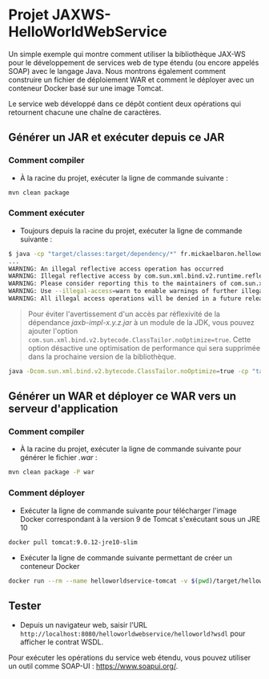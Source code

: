 # Projet JAXWS-HelloWorldWebService

Un simple exemple qui montre comment utiliser la bibliothèque JAX-WS pour le développement de services web de type étendu (ou encore appelés SOAP) avec le langage Java. Nous montrons également comment construire un fichier de déploiement WAR et comment le déployer avec un conteneur Docker basé sur une image Tomcat.

Le service web développé dans ce dépôt contient deux opérations qui retournent chacune une chaîne de caractères.

## Générer un JAR et exécuter depuis ce JAR

### Comment compiler

* À la racine du projet, exécuter la ligne de commande suivante :

```bash
mvn clean package
```

### Comment exécuter

* Toujours depuis la racine du projet, exécuter la ligne de commande suivante :

```bash
$ java -cp "target/classes:target/dependency/*" fr.mickaelbaron.helloworldwebservice.HelloWorldServiceSOAPPublish
...
WARNING: An illegal reflective access operation has occurred
WARNING: Illegal reflective access by com.sun.xml.bind.v2.runtime.reflect.opt.Injector (file:/Users/baronm/workspacepersowebserviceslabs/jaxws-helloworldwebservice/target/dependency/jaxb-impl-2.3.0.1.jar) to method java.lang.ClassLoader.defineClass(java.lang.String,byte[],int,int)
WARNING: Please consider reporting this to the maintainers of com.sun.xml.bind.v2.runtime.reflect.opt.Injector
WARNING: Use --illegal-access=warn to enable warnings of further illegal reflective access operations
WARNING: All illegal access operations will be denied in a future release
```

> Pour éviter l'avertissement d'un accès par réflexivité de la dépendance _jaxb-impl-x.y.z.jar_ à un module de la JDK, vous pouvez ajouter l'option `com.sun.xml.bind.v2.bytecode.ClassTailor.noOptimize=true`. Cette option désactive une optimisation de performance qui sera supprimée dans la prochaine version de la bibliothèque.

```bash
java -Dcom.sun.xml.bind.v2.bytecode.ClassTailor.noOptimize=true -cp "target/classes:target/dependency/*" fr.mickaelbaron.helloworldwebservice.HelloWorldServiceSOAPPublish
```

## Générer un WAR et déployer ce WAR vers un serveur d'application

### Comment compiler

* À la racine du projet, exécuter la ligne de commande suivante pour générer le fichier _.war_ :

```bash
mvn clean package -P war
```

### Comment déployer

* Exécuter la ligne de commande suivante pour télécharger l'image Docker correspondant à la version 9 de Tomcat s'exécutant sous un JRE 10

```bash
docker pull tomcat:9.0.12-jre10-slim
```

* Exécuter la ligne de commande suivante permettant de créer un conteneur Docker

```bash
docker run --rm --name helloworldservice-tomcat -v $(pwd)/target/helloworldwebservice.war:/usr/local/tomcat/webapps/helloworldwebservice.war -it -p 8080:8080 tomcat:9.0.12-jre10-slim
```

## Tester

* Depuis un navigateur web, saisir l'URL `http://localhost:8080/helloworldwebservice/helloworld?wsdl` pour afficher le contrat WSDL.

Pour exécuter les opérations du service web étendu, vous pouvez utiliser un outil comme SOAP-UI : <https://www.soapui.org/>.